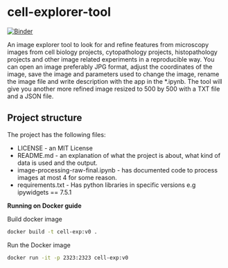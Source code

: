 # cell-explorer-tool
[![Binder](https://mybinder.org/badge_logo.svg)](https://mybinder.org/v2/gh/Shuyib/cell-explorer-tool/master)

An image explorer tool to look for and refine features from microscopy images from cell biology projects, cytopathology projects, histopathology projects and other image related experiments in a reproducible way. You can open an image preferably JPG format, adjust the coordinates of the image, save the image and parameters used to change the image, rename the image file and write description with the app in the *.ipynb. The tool will give you another more refined image resized to 500 by 500 with a TXT file and a JSON file. 

Project structure
---
The project has the following files:
* LICENSE - an MIT License 
* README.md - an explanation of what the project is about, what kind of data is used and the output.
* image-processing-raw-final.ipynb - has documented code to process images at most 4 for some reason.
* requirements.txt - Has python libraries in specific versions e.g ipywidgets == 7.5.1

**Running on Docker guide**  

Build docker image
```bash
docker build -t cell-exp:v0 .
```

Run the Docker image
```bash
docker run -it -p 2323:2323 cell-exp:v0
```
